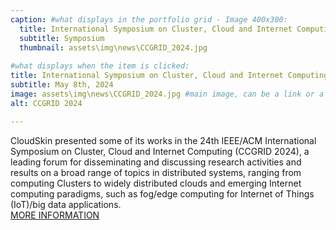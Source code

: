 ```yaml
---
caption: #what displays in the portfolio grid - Image 400x300:
  title: International Symposium on Cluster, Cloud and Internet Computing  
  subtitle: Symposium
  thumbnail: assets\img\news\CCGRID_2024.jpg
  
#what displays when the item is clicked:
title: International Symposium on Cluster, Cloud and Internet Computing 
subtitle: May 8th, 2024
image: assets\img\news\CCGRID_2024.jpg #main image, can be a link or a file in assets/img/portfolio
alt: CCGRID 2024 

---
```

CloudSkin presented some of its works in the 24th IEEE/ACM International Symposium on Cluster, Cloud and Internet Computing (CCGRID 2024), a leading forum for disseminating and discussing research activities and results on a broad range of topics in distributed systems, ranging from computing Clusters to widely distributed clouds and emerging Internet computing paradigms, such as fog/edge computing for Internet of Things (IoT)/big data applications. <br/>
<a href="https://2024.ccgrid-conference.org/" target="_blank">MORE INFORMATION</a>




